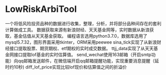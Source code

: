 # LowRiskArbiTool
一个将低风险投资品种的数据进行收集，整理，分析，并将部分品种间存在的套利计算做成工具。
数据获取来源有新浪财经、天天基金网等，实时数据从新浪获取，基金估值从天天基金获取。
编程语言选用python3.7.0，数据库选用了mysql5.7.32，图形界面采用tkinter，ORM采用peewee
sina_tick实现了从新浪财经接口提取股票、期货期权、etf期权的实时成交数据。
ttjj_data实现了从天天基金网接口提取lof基金的实时估算值。
send_wechat使用163邮箱（开启smtp功能）向qq邮箱发送邮件，在微信端开启qq邮箱提醒功能，实现重要消息提醒（延时约10秒)
diff_lof_price实现比较lof现价和估算值之间的折溢价
